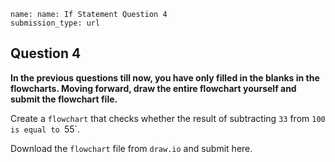 ```ngMeta
name: name: If Statement Question 4
submission_type: url
```

## Question 4

**In the previous questions till now, you have only filled in the blanks in the flowcharts. Moving forward, draw the entire flowchart yourself and submit the flowchart file.**

Create a `flowchart` that checks whether the result of subtracting `33` from `100` `is equal to `55`. 

Download the `flowchart` file from `draw.io` and submit here.
